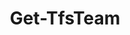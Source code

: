 ﻿---
title: Get-TfsTeam
breadcrumbs: [ "Team" ]
parent: "Team"
description: "Gets information about one or more teams. "
remarks: 
parameterSets: 
  "_All_": [ Cached, Collection, Credential, Current, Default, IncludeMembers, IncludeSettings, Interactive, Password, PersonalAccessToken, Project, Server, Team, UserName ] 
  "Get by team":  
    Team: 
      type: "object"  
      position: "0"  
    Collection: 
      type: "object"  
    IncludeMembers: 
      type: "SwitchParameter"  
    IncludeSettings: 
      type: "SwitchParameter"  
    Project: 
      type: "object"  
    Server: 
      type: "object"  
  "Cached credentials":  
    Team: 
      type: "object"  
      position: "0"  
    Cached: 
      type: "SwitchParameter"  
      required: true  
    Collection: 
      type: "object"  
    IncludeMembers: 
      type: "SwitchParameter"  
    IncludeSettings: 
      type: "SwitchParameter"  
    Project: 
      type: "object"  
    Server: 
      type: "object"  
  "User name and password":  
    Team: 
      type: "object"  
      position: "0"  
    Password: 
      type: "SecureString"  
      required: true  
    UserName: 
      type: "string"  
      required: true  
    Collection: 
      type: "object"  
    IncludeMembers: 
      type: "SwitchParameter"  
    IncludeSettings: 
      type: "SwitchParameter"  
    Project: 
      type: "object"  
    Server: 
      type: "object"  
  "Credential object":  
    Team: 
      type: "object"  
      position: "0"  
    Credential: 
      type: "object"  
      required: true  
    Collection: 
      type: "object"  
    IncludeMembers: 
      type: "SwitchParameter"  
    IncludeSettings: 
      type: "SwitchParameter"  
    Project: 
      type: "object"  
    Server: 
      type: "object"  
  "Personal Access Token":  
    Team: 
      type: "object"  
      position: "0"  
    PersonalAccessToken: 
      type: "string"  
      required: true  
    Collection: 
      type: "object"  
    IncludeMembers: 
      type: "SwitchParameter"  
    IncludeSettings: 
      type: "SwitchParameter"  
    Project: 
      type: "object"  
    Server: 
      type: "object"  
  "Prompt for credential":  
    Team: 
      type: "object"  
      position: "0"  
    Collection: 
      type: "object"  
    IncludeMembers: 
      type: "SwitchParameter"  
    IncludeSettings: 
      type: "SwitchParameter"  
    Interactive: 
      type: "SwitchParameter"  
    Project: 
      type: "object"  
    Server: 
      type: "object"  
  "Get default team":  
    Default: 
      type: "SwitchParameter"  
      required: true  
    Collection: 
      type: "object"  
    IncludeMembers: 
      type: "SwitchParameter"  
    IncludeSettings: 
      type: "SwitchParameter"  
    Project: 
      type: "object"  
    Server: 
      type: "object"  
  "Get current":  
    Current: 
      type: "SwitchParameter"  
      required: true 
parameters: 
  - name: "Team" 
    description: "Specifies the team to return. Accepted values are its name, its ID, or a Microsoft.TeamFoundation.Core.WebApi.WebApiTeam object. Wildcards are supported. When omitted, all teams in the given team project are returned. " 
    globbing: false 
    position: 0 
    type: "object" 
    aliases: [ Name ] 
    defaultValue: "*" 
  - name: "Name" 
    description: "Specifies the team to return. Accepted values are its name, its ID, or a Microsoft.TeamFoundation.Core.WebApi.WebApiTeam object. Wildcards are supported. When omitted, all teams in the given team project are returned. This is an alias of the Team parameter." 
    globbing: false 
    position: 0 
    type: "object" 
    aliases: [ Name ] 
    defaultValue: "*" 
  - name: "IncludeMembers" 
    description: "Get team members (fills the Members property with a list of Microsoft.VisualStudio.Services.WebApi.TeamMember objects). When omitted, only basic team information (such as name, description and ID) are returned. " 
    globbing: false 
    type: "SwitchParameter" 
    aliases: [ QueryMembership ] 
    defaultValue: "False" 
  - name: "QueryMembership" 
    description: "Get team members (fills the Members property with a list of Microsoft.VisualStudio.Services.WebApi.TeamMember objects). When omitted, only basic team information (such as name, description and ID) are returned. This is an alias of the IncludeMembers parameter." 
    globbing: false 
    type: "SwitchParameter" 
    aliases: [ QueryMembership ] 
    defaultValue: "False" 
  - name: "IncludeSettings" 
    description: "Gets team settings (fills the Settings, TeamField, and IterationPaths properties). " 
    globbing: false 
    type: "SwitchParameter" 
    defaultValue: "False" 
  - name: "Current" 
    description: "Returns the team specified in the last call to Connect-TfsTeam (i.e. the \"current\" team) " 
    required: true 
    globbing: false 
    type: "SwitchParameter" 
    defaultValue: "False" 
  - name: "Default" 
    description: "Returns the default team in the given team project. " 
    required: true 
    globbing: false 
    type: "SwitchParameter" 
    defaultValue: "False" 
  - name: "Project" 
    description: "Specifies the name of the Team Project, its ID (a GUID), or a Microsoft.TeamFoundation.Core.WebApi.TeamProject object to connect to. When omitted, it defaults to the connection set by Connect-TfsTeamProject (if any). For more details, see the Get-TfsTeamProject cmdlet. " 
    globbing: false 
    pipelineInput: "true (ByValue)" 
    type: "object" 
  - name: "Collection" 
    description: "Specifies the URL to the Team Project Collection or Azure DevOps Organization to connect to, a TfsTeamProjectCollection object (Windows PowerShell only), or a VssConnection object. You can also connect to an Azure DevOps Services organizations by simply providing its name instead of the full URL. For more details, see the Get-TfsTeamProjectCollection cmdlet. When omitted, it defaults to the connection set by Connect-TfsTeamProjectCollection (if any). " 
    globbing: false 
    type: "object" 
    aliases: [ Organization ] 
  - name: "Organization" 
    description: "Specifies the URL to the Team Project Collection or Azure DevOps Organization to connect to, a TfsTeamProjectCollection object (Windows PowerShell only), or a VssConnection object. You can also connect to an Azure DevOps Services organizations by simply providing its name instead of the full URL. For more details, see the Get-TfsTeamProjectCollection cmdlet. When omitted, it defaults to the connection set by Connect-TfsTeamProjectCollection (if any). This is an alias of the Collection parameter." 
    globbing: false 
    type: "object" 
    aliases: [ Organization ] 
  - name: "Server" 
    description: "Specifies the URL to the Team Foundation Server to connect to, a TfsConfigurationServer object (Windows PowerShell only), or a VssConnection object. When omitted, it defaults to the connection set by Connect-TfsConfiguration (if any). For more details, see the Get-TfsConfigurationServer cmdlet. " 
    globbing: false 
    type: "object" 
  - name: "Cached" 
    description: "Specifies that cached (default) credentials should be used when possible/available. " 
    required: true 
    globbing: false 
    type: "SwitchParameter" 
    defaultValue: "False" 
  - name: "UserName" 
    description: "Specifies a user name for authentication modes (such as Basic) that support username/password-based credentials. Must be used in conjunction with the -Password argument " 
    required: true 
    globbing: false 
    type: "string" 
  - name: "Password" 
    description: "Specifies a password for authentication modes (such as Basic) that support username/password-based credentials. Must be used in conjunction with the -UserName argument " 
    required: true 
    globbing: false 
    type: "SecureString" 
  - name: "Credential" 
    description: "Specifies a user account that has permission to perform this action. To provide a user name and password, a Personal Access Token, and/or to open a input dialog to enter your credentials, call Get-TfsCredential with the appropriate arguments and pass its return to this argument. " 
    required: true 
    globbing: false 
    type: "object" 
  - name: "PersonalAccessToken" 
    description: "Specifies a personal access token, used as an alternate credential, to authenticate to Azure DevOps " 
    required: true 
    globbing: false 
    type: "string" 
    aliases: [ Pat ] 
  - name: "Pat" 
    description: "Specifies a personal access token, used as an alternate credential, to authenticate to Azure DevOps This is an alias of the PersonalAccessToken parameter." 
    required: true 
    globbing: false 
    type: "string" 
    aliases: [ Pat ] 
  - name: "Interactive" 
    description: "Prompts for user credentials. Can be used for any Team Foundation Server or Azure DevOps account - the proper login dialog is automatically selected. Should only be used in an interactive PowerShell session (i.e., a PowerShell terminal window), never in an unattended script (such as those executed during an automated build). Currently it is only supported in Windows PowerShell. " 
    globbing: false 
    type: "SwitchParameter" 
    defaultValue: "False"
inputs: 
  - type: "System.Object" 
    description: "Specifies the name of the Team Project, its ID (a GUID), or a Microsoft.TeamFoundation.Core.WebApi.TeamProject object to connect to. When omitted, it defaults to the connection set by Connect-TfsTeamProject (if any). For more details, see the Get-TfsTeamProject cmdlet. "
outputs: 
  - type: "TfsCmdlets.Models.Team" 
    description: 
notes: 
relatedLinks: 
  - text: "Online Version:" 
    uri: "https://tfscmdlets.dev/docs/cmdlets/Team/Get-TfsTeam"
aliases: 
examples: 
---
